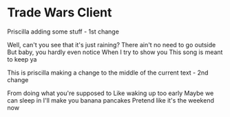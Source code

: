 # Trade Wars Client

Priscilla adding some stuff - 1st change

Well, can't you see that it's just raining?
There ain't no need to go outside
But baby, you hardly even notice
When I try to show you
This song is meant to keep ya

This is priscilla making a change to the middle of the current text - 2nd change

From doing what you're supposed to
Like waking up too early
Maybe we can sleep in
I'll make you banana pancakes
Pretend like it's the weekend now